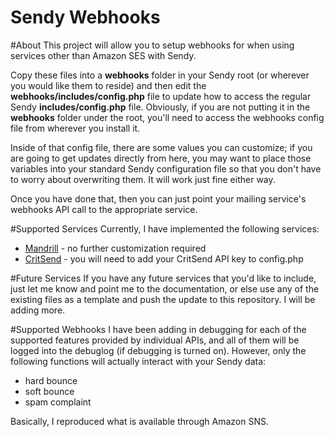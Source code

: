 Sendy Webhooks
==============

#About
This project will allow you to setup webhooks for when using services other than Amazon SES with Sendy.

Copy these files into a **webhooks** folder in your Sendy root (or wherever you would like them to reside) and then edit
the **webhooks/includes/config.php** file to update how to access the regular Sendy **includes/config.php** file. Obviously,
if you are not putting it in the **webhooks** folder under the root, you'll need to access the webhooks config file from
wherever you install it.

Inside of that config file, there are some values you can customize; if you are going to get updates directly from here,
you may want to place those variables into your standard Sendy configuration file so that you don't have to worry about
overwriting them. It will work just fine either way.

Once you have done that, then you can just point your mailing service's webhooks API call to the appropriate service.

#Supported Services
Currently, I have implemented the following services:

* [Mandrill](http://www.mandrill.com) - no further customization required
* [CritSend](http://www.critsend.com) - you will need to add your CritSend API key to config.php

#Future Services
If you have any future services that you'd like to include, just let me know and point me to the documentation, or else
use any of the existing files as a template and push the update to this repository. I will be adding more.

#Supported Webhooks
I have been adding in debugging for each of the supported features provided by individual APIs, and all of them will be
logged into the debuglog (if debugging is turned on). However, only the following functions will actually interact with
your Sendy data:

* hard bounce
* soft bounce
* spam complaint

Basically, I reproduced what is available through Amazon SNS.
